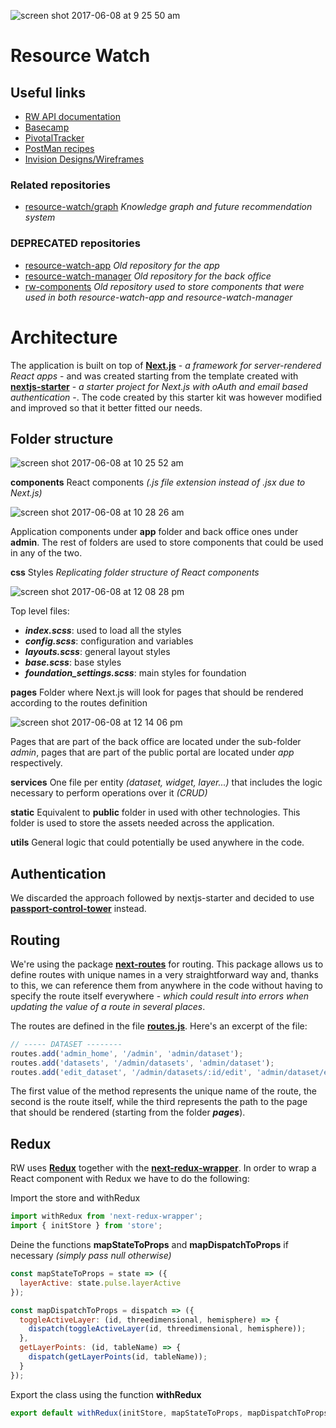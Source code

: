 ![screen shot 2017-06-08 at 9 25 50 am](https://user-images.githubusercontent.com/545342/26916938-86333e38-4c2c-11e7-952c-012bd65700a5.png)

# Resource Watch

## Useful links

* [RW API documentation](https://resource-watch.github.io/doc-api/)
* [Basecamp](https://basecamp.com/1756858/projects/8955129)
* [PivotalTracker](https://www.pivotaltracker.com/n/projects/1374154)
* [PostMan recipes](https://www.getpostman.com/collections/5f3e83c82ad5a6066657)
* [Invision Designs/Wireframes](https://projects.invisionapp.com/d/main/default/#/projects/prototypes/11337456)

### Related repositories

* [resource-watch/graph](https://github.com/resource-watch/graph) _Knowledge graph and future recommendation system_

### DEPRECATED repositories

* [resource-watch-app](https://github.com/resource-watch/resource-watch-app/) _Old repository for the app_ 
* [resource-watch-manager](https://github.com/resource-watch/resource-watch-manager/) _Old repository for the back office_ 
* [rw-components](https://github.com/resource-watch/rw-components/) _Old repository used to store components that were used in both resource-watch-app and resource-watch-manager_ 

# Architecture

The application is built on top of [**Next.js**](https://github.com/zeit/next.js/) - _a framework for server-rendered React apps_ - and was created starting from the template created with [**nextjs-starter**](https://github.com/iaincollins/nextjs-starter) - _a starter project for Next.js with oAuth and email based authentication_ -. The code created by this starter kit was however modified and improved so that it better fitted our needs.

## Folder structure

![screen shot 2017-06-08 at 10 25 52 am](https://user-images.githubusercontent.com/545342/26919119-e2963ea2-4c34-11e7-9743-c8f22a10181e.png)

**components** React components _(.js file extension instead of .jsx due to Next.js)_

![screen shot 2017-06-08 at 10 28 26 am](https://user-images.githubusercontent.com/545342/26919216-3ed12d26-4c35-11e7-88db-933be59cc9cb.png)

Application components under **app** folder and back office ones under **admin**. The rest of folders are used to store components that could be used in any of the two.

**css** Styles _Replicating folder structure of React components_

![screen shot 2017-06-08 at 12 08 28 pm](https://user-images.githubusercontent.com/545342/26923714-3a379242-4c43-11e7-95b2-cc0d3ddc2179.png)

Top level files:

- _**index.scss**_: used to load all the styles
- _**config.scss**_: configuration and variables
- _**layouts.scss**_: general layout styles
- _**base.scss**_: base styles
- _**foundation_settings.scss**_: main styles for foundation

**pages** Folder where Next.js will look for pages that should be rendered according to the routes definition

![screen shot 2017-06-08 at 12 14 06 pm](https://user-images.githubusercontent.com/545342/26923943-fdd8662c-4c43-11e7-94d4-5075612c4221.png)

Pages that are part of the back office are located under the sub-folder _admin_, pages that are part of the public portal are located under _app_ respectively.

**services** One file per entity _(dataset, widget, layer...)_ that includes the logic necessary to perform operations over it _(CRUD)_

**static** Equivalent to **public** folder in used with other technologies. This folder is used to store the assets needed across the application.

**utils** General logic that could potentially be used anywhere in the code.


## Authentication

We discarded the approach followed by nextjs-starter and decided to use [**passport-control-tower**](https://github.com/control-tower/passport-control-tower) instead.

## Routing

We're using the package [**next-routes**](https://www.npmjs.com/package/next-routes) for routing. This package allows us to define routes with unique names in a very straightforward way and, thanks to this, we can reference them from anywhere in the code without having to specify the route itself everywhere - _which could result into errors when updating the value of a route in several places_.

The routes are defined in the file [**routes.js**](/routes.js). Here's an excerpt of the file:

``` javascript
// ----- DATASET --------
routes.add('admin_home', '/admin', 'admin/dataset');
routes.add('datasets', '/admin/datasets', 'admin/dataset');
routes.add('edit_dataset', '/admin/datasets/:id/edit', 'admin/dataset/edit');
```

The first value of the method represents the unique name of the route, the second is the route itself, while the third represents the path to the page that should be rendered (starting from the folder **_pages_**).

## Redux

RW uses [**Redux**](http://redux.js.org/) together with the [**next-redux-wrapper**](https://github.com/kirill-konshin/next-redux-wrapper). In order to wrap a React component with Redux we have to do the following:

Import the store and withRedux

``` javascript
import withRedux from 'next-redux-wrapper';
import { initStore } from 'store';
```

Deine the functions **mapStateToProps** and **mapDispatchToProps** if necessary _(simply pass null otherwise)_

``` javascript
const mapStateToProps = state => ({
  layerActive: state.pulse.layerActive
});

const mapDispatchToProps = dispatch => ({
  toggleActiveLayer: (id, threedimensional, hemisphere) => {
    dispatch(toggleActiveLayer(id, threedimensional, hemisphere));
  },
  getLayerPoints: (id, tableName) => {
    dispatch(getLayerPoints(id, tableName));
  }
});
```

Export the class using the function **withRedux**

``` javascript
export default withRedux(initStore, mapStateToProps, mapDispatchToProps)(LayerNavDropdown);
```


